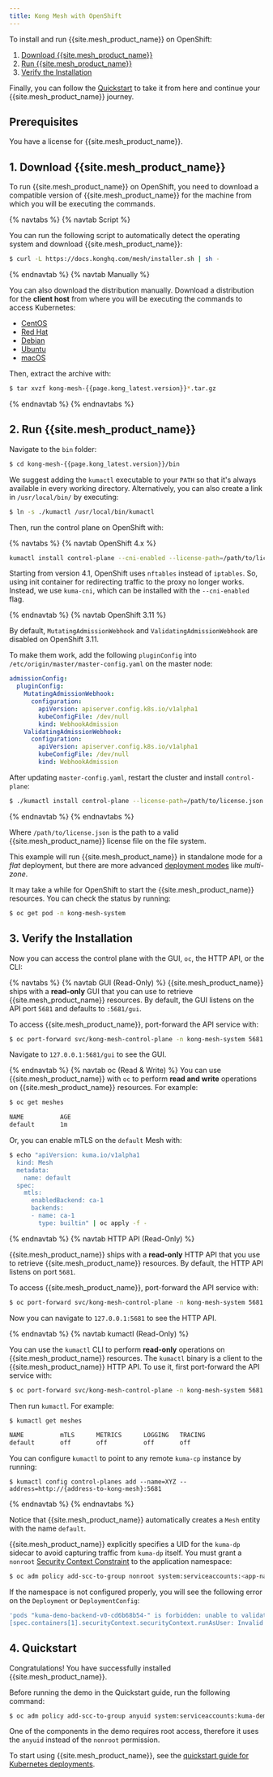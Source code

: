 ```yaml
---
title: Kong Mesh with OpenShift
---
```


To install and run {{site.mesh_product_name}} on OpenShift:

1. [Download {{site.mesh_product_name}}](#1-download-kong-mesh)
1. [Run {{site.mesh_product_name}}](#2-run-kong-mesh)
1. [Verify the Installation](#3-verify-the-installation)

Finally, you can follow the [Quickstart](#4-quickstart) to take it from here
and continue your {{site.mesh_product_name}} journey.

## Prerequisites

You have a license for {{site.mesh_product_name}}.

## 1. Download {{site.mesh_product_name}}

To run {{site.mesh_product_name}} on OpenShift, you need to download a
compatible version of {{site.mesh_product_name}} for the machine from which
you will be executing the commands.

{% navtabs %}
{% navtab Script %}

You can run the following script to automatically detect the operating system
and download {{site.mesh_product_name}}:

```sh
$ curl -L https://docs.konghq.com/mesh/installer.sh | sh -
```

{% endnavtab %}
{% navtab Manually %}

You can also download the distribution manually. Download a distribution for
the **client host** from where you will be executing the commands to access
Kubernetes:

* [CentOS]({{site.links.download}}/mesh-alpine/kong-mesh-{{page.kong_latest.version}}-centos-amd64.tar.gz)
* [Red Hat]({{site.links.download}}/mesh-alpine/kong-mesh-{{page.kong_latest.version}}-rhel-amd64.tar.gz)
* [Debian]({{site.links.download}}/mesh-alpine/kong-mesh-{{page.kong_latest.version}}-debian-amd64.tar.gz)
* [Ubuntu]({{site.links.download}}/mesh-alpine/kong-mesh-{{page.kong_latest.version}}-ubuntu-amd64.tar.gz)
* [macOS]({{site.links.download}}/mesh-alpine/kong-mesh-{{page.kong_latest.version}}-darwin-amd64.tar.gz)

Then, extract the archive with:

```sh
$ tar xvzf kong-mesh-{{page.kong_latest.version}}*.tar.gz
```

{% endnavtab %}
{% endnavtabs %}


## 2. Run {{site.mesh_product_name}}

Navigate to the `bin` folder:

```sh
$ cd kong-mesh-{{page.kong_latest.version}}/bin
```

We suggest adding the `kumactl` executable to your `PATH` so that it's always
available in every working directory. Alternatively, you can also create a link
in `/usr/local/bin/` by executing:

```sh
$ ln -s ./kumactl /usr/local/bin/kumactl
```

Then, run the control plane on OpenShift with:

{% navtabs %}
{% navtab OpenShift 4.x %}

```sh
kumactl install control-plane --cni-enabled --license-path=/path/to/license.json | oc apply -f -
```

Starting from version 4.1, OpenShift uses `nftables` instead of `iptables`. So,
using init container for redirecting traffic to the proxy no longer works.
Instead, we use `kuma-cni`, which can be installed with the `--cni-enabled` flag.

{% endnavtab %}
{% navtab OpenShift 3.11 %}

By default, `MutatingAdmissionWebhook` and `ValidatingAdmissionWebhook` are
disabled on OpenShift 3.11.

To make them work, add the following `pluginConfig` into
`/etc/origin/master/master-config.yaml` on the master node:

```yaml
admissionConfig:
  pluginConfig:
    MutatingAdmissionWebhook:
      configuration:
        apiVersion: apiserver.config.k8s.io/v1alpha1
        kubeConfigFile: /dev/null
        kind: WebhookAdmission
    ValidatingAdmissionWebhook:
      configuration:
        apiVersion: apiserver.config.k8s.io/v1alpha1
        kubeConfigFile: /dev/null
        kind: WebhookAdmission
```

After updating `master-config.yaml`, restart the cluster and install
`control-plane`:

```sh
$ ./kumactl install control-plane --license-path=/path/to/license.json | oc apply -f -
```

{% endnavtab %}
{% endnavtabs %}

Where `/path/to/license.json` is the path to a valid {{site.mesh_product_name}}
license file on the file system.

This example will run {{site.mesh_product_name}} in standalone mode for a _flat_
deployment, but there are more advanced [deployment modes](/mesh/{{page.kong_version}}/introduction/deployments/)
like _multi-zone_.

It may take a while for OpenShift to start the
{{site.mesh_product_name}} resources. You can check the status by running:

```sh
$ oc get pod -n kong-mesh-system
```

## 3. Verify the Installation

Now you can access the control plane with the GUI, `oc`, the HTTP API, or the CLI:

{% navtabs %}
{% navtab GUI (Read-Only) %}
{{site.mesh_product_name}} ships with a **read-only** GUI that you can use to
retrieve {{site.mesh_product_name}} resources. By default, the GUI listens on
the API port `5681` and defaults to `:5681/gui`.

To access {{site.mesh_product_name}}, port-forward the API service with:

```sh
$ oc port-forward svc/kong-mesh-control-plane -n kong-mesh-system 5681:5681
```

Navigate to `127.0.0.1:5681/gui` to see the GUI.

{% endnavtab %}
{% navtab oc (Read & Write) %}
You can use {{site.mesh_product_name}} with `oc` to perform
**read and write** operations on {{site.mesh_product_name}} resources. For
example:

```sh
$ oc get meshes

NAME          AGE
default       1m
```

Or, you can enable mTLS on the `default` Mesh with:

```sh
$ echo "apiVersion: kuma.io/v1alpha1
  kind: Mesh
  metadata:
    name: default
  spec:
    mtls:
      enabledBackend: ca-1
      backends:
      - name: ca-1
        type: builtin" | oc apply -f -
```

{% endnavtab %}
{% navtab HTTP API (Read-Only) %}

{{site.mesh_product_name}} ships with a **read-only** HTTP API that you use
to retrieve {{site.mesh_product_name}} resources. By default,
the HTTP API listens on port `5681`.

To access {{site.mesh_product_name}}, port-forward the API service with:

```sh
$ oc port-forward svc/kong-mesh-control-plane -n kong-mesh-system 5681:5681
```

Now you can navigate to `127.0.0.1:5681` to see the HTTP API.

{% endnavtab %}
{% navtab kumactl (Read-Only) %}

You can use the `kumactl` CLI to perform **read-only** operations on
{{site.mesh_product_name}} resources. The `kumactl` binary is a client to
the {{site.mesh_product_name}} HTTP API. To use it, first port-forward the API
service with:

```sh
$ oc port-forward svc/kong-mesh-control-plane -n kong-mesh-system 5681:5681
```

Then run `kumactl`. For example:

```sh
$ kumactl get meshes

NAME          mTLS      METRICS      LOGGING   TRACING
default       off       off          off       off
```

You can configure `kumactl` to point to any remote `kuma-cp` instance by running:

```
$ kumactl config control-planes add --name=XYZ --address=http://{address-to-kong-mesh}:5681
```

{% endnavtab %}
{% endnavtabs %}

Notice that {{site.mesh_product_name}} automatically creates a `Mesh`
entity with the name `default`.

{{site.mesh_product_name}} explicitly specifies a UID
for the `kuma-dp` sidecar to avoid capturing traffic from
`kuma-dp` itself. You must grant a `nonroot`
[Security Context Constraint](https://docs.openshift.com/container-platform/latest/authentication/managing-security-context-constraints.html)
to the application namespace:

```sh
$ oc adm policy add-scc-to-group nonroot system:serviceaccounts:<app-namespace>
```

If the namespace is not configured properly, you will see the following error
on the `Deployment` or `DeploymentConfig`:

```sh
'pods "kuma-demo-backend-v0-cd6b68b54-" is forbidden: unable to validate against any security context constraint:
[spec.containers[1].securityContext.securityContext.runAsUser: Invalid value: 5678: must be in the ranges: [1000540000, 1000549999]]'
```

## 4. Quickstart

Congratulations! You have successfully installed {{site.mesh_product_name}}.

Before running the demo in the Quickstart guide,
run the following command:

```sh
$ oc adm policy add-scc-to-group anyuid system:serviceaccounts:kuma-demo
```

One of the components in the demo requires root access, therefore it uses the
`anyuid` instead of the `nonroot` permission.

To start using {{site.mesh_product_name}}, see the
[quickstart guide for Kubernetes deployments](/mesh/{{page.kong_version}}/quickstart/kubernetes/).
